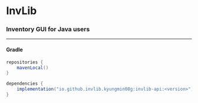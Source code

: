 # InvLib

### Inventory GUI for Java users

---

#### Gradle

```java
repositories {
    mavenLocal()
}
```

```java
dependencies {
    implementation("io.github.invlib.kyungmin08g:invlib-api:<version>")
}
```

